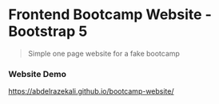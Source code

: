 # Frontend Bootcamp Website - Bootstrap 5

> Simple one page website for a fake bootcamp

### Website Demo

https://abdelrazekali.github.io/bootcamp-website/
